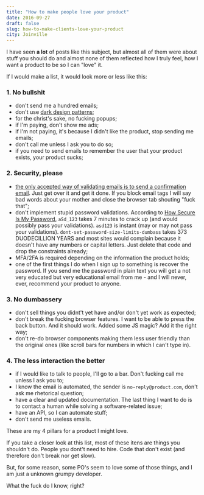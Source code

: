 ```yaml
---
title: "How to make people love your product"
date: 2016-09-27
draft: false
slug: how-to-make-clients-love-your-product
city: Joinville
---
```


I have seen **a lot** of posts like this subject, but almost all of them were about stuff you should do and almost none of them reflected how I truly feel, how I want a product to be so I can "love" it.

If I would make a list, it would look more or less like this:

### 1. No bullshit

- don't send me a hundred emails;
- don't use [dark design patterns](http://darkpatterns.org/);
- for the christ's sake, no fucking popups;
- if I'm paying, don't show me ads;
- if I'm not paying, it's because I didn't like the product, stop sending me emails;
- don't call me unless I ask you to do so;
- if you need to send emails to remember the user that your product exists, your product sucks;

### 2. Security, please

- [the only accepted way of validating emails is to send a confirmation email](https://hackernoon.com/the-100-correct-way-to-validate-email-addresses-7c4818f24643). Just get over it and get it done. If you block email tags I will say bad words about your mother and close the browser tab shouting "fuck that";
- don't implement stupid password validations. According to [How Secure Is My Password](https://howsecureismypassword.net/), `aSd_123` takes 7 minutes to crack up (and would possibly pass your validations). `asd123` is instant (may or may not pass your validations). `dont-set-password-size-limits-dumbass` takes 373 DUODECILLION YEARS and most sites would complain because it doesn't have any numbers or capital letters. Just delete that code and drop the constraints already;
- MFA/2FA is required depending on the information the product holds;
- one of the first things I do when I sign up to something is recover the password. If you send me the password in plain text you will get a not very educated but very educational email from me - and I will never, ever, recommend your product to anyone.

### 3. No dumbassery

- don't sell things you didnt't yet have and/or don't yet work as expected;
- don't break the fucking browser features. I want to be able to press the back button. And it should work. Added some JS magic? Add it the right way;
- don't re-do browser components making them less user friendly than the original ones (like scroll bars for numbers in which I can't type in).

### 4. The less interaction the better

- if I would like to talk to people, I'll go to a bar. Don't fucking call me unless I ask you to;
- I know the email is automated, the sender is `no-reply@product.com`, don't ask me rhetorical question;
- have a clear and updated documentation. The last thing I want to do is to contact a human while solving a software-related issue;
- have an API, so I can automate stuff;
- don't send me useless emails.

<!--more-->

These are my 4 pillars for a product I might love.

If you take a closer look at this list, most of these itens are things you shouldn't do. People you dont't need to hire. Code that don't exist (and therefore don't break nor get slow).

But, for some reason, some PO's seem to love some of those things, and I am just a unknown grumpy developer. 

What the fuck do I know, right?